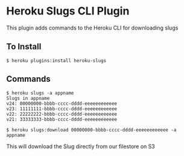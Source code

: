 # Heroku Slugs CLI Plugin

This plugin adds commands to the Heroku CLI for downloading slugs

## To Install

```
$ heroku plugins:install heroku-slugs
```

## Commands

```
$ heroku slugs -a appname
Slugs in appname
v24: 00000000-bbbb-cccc-dddd-eeeeeeeeeeee
v23: 11111111-bbbb-cccc-dddd-eeeeeeeeeeee
v22: 22222222-bbbb-cccc-dddd-eeeeeeeeeeee
v21: 33333333-bbbb-cccc-dddd-eeeeeeeeeeee

$ heroku slugs:download 00000000-bbbb-cccc-dddd-eeeeeeeeeeee -a appname
```

This will download the Slug directly from our filestore on S3
